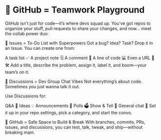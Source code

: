 # 🤝 GitHub = Teamwork Playground
GitHub isn’t just for code—it’s where devs squad up.
You’ve got repos to organize your stuff,
pull requests to share your changes,
and now… meet the collab power duo:

🐛 Issues = To-Do List with Superpowers
Got a bug? Idea? Task? Drop it in an Issue.
You can create one from:

A task list ✅
A project note 🗒️
A comment 💬
A line of code 💻
Even a URL 🔗
🛠️ Add a title, describe the problem, assign it, label it, and boom—your team’s on it.

💬 Discussions = Dev Group Chat Vibes
Not everything’s about code.
Sometimes you just wanna talk it out.

Use Discussions for:

Q&A 🙋
Ideas 💡
Announcements 📣
Polls 🗳️
Show & Tell 🙌
General chat 🧃
Set it up in your repo settings, pick a category, and start the convo.

🧪 GitHub = Safe Space to Build & Break
With branches, commits, PRs, issues, and discussions,
you can test, talk, tweak, and ship—without breaking main.
